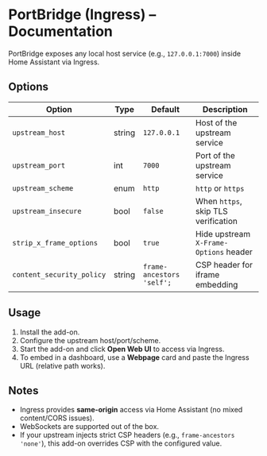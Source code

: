 # PortBridge (Ingress) – Documentation

PortBridge exposes any local host service (e.g., `127.0.0.1:7000`) inside Home Assistant via Ingress.

## Options

| Option                   | Type   | Default                    | Description |
|--------------------------|--------|----------------------------|-------------|
| `upstream_host`          | string | `127.0.0.1`                | Host of the upstream service |
| `upstream_port`          | int    | `7000`                     | Port of the upstream service |
| `upstream_scheme`        | enum   | `http`                     | `http` or `https` |
| `upstream_insecure`      | bool   | `false`                    | When `https`, skip TLS verification |
| `strip_x_frame_options`  | bool   | `true`                     | Hide upstream `X-Frame-Options` header |
| `content_security_policy`| string | `frame-ancestors 'self';`  | CSP header for iframe embedding |

## Usage
1. Install the add-on.
2. Configure the upstream host/port/scheme.
3. Start the add-on and click **Open Web UI** to access via Ingress.
4. To embed in a dashboard, use a **Webpage** card and paste the Ingress URL (relative path works).

## Notes
- Ingress provides **same-origin** access via Home Assistant (no mixed content/CORS issues).
- WebSockets are supported out of the box.
- If your upstream injects strict CSP headers (e.g., `frame-ancestors 'none'`), this add-on overrides CSP with the configured value.
